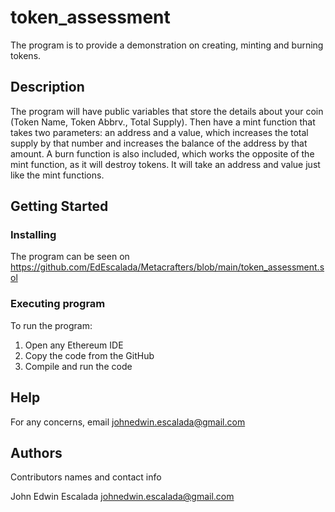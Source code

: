 # token_assessment

The program is to provide a demonstration on creating, minting and burning tokens.

## Description

The program will have public variables that store the details about your coin (Token Name, Token Abbrv., Total Supply). Then have a mint function that takes two parameters: an address and a value, which increases the total supply by that number and increases the balance of the address by that amount. A burn function is also included, which works the opposite of the mint function, as it will destroy tokens. It will take an address and value just like the mint functions. 

## Getting Started

### Installing

The program can be seen on
https://github.com/EdEscalada/Metacrafters/blob/main/token_assessment.sol

### Executing program

To run the program:
1. Open any Ethereum IDE
2. Copy the code from the GitHub
3. Compile and run the code

## Help

For any concerns, email johnedwin.escalada@gmail.com

## Authors

Contributors names and contact info

John Edwin Escalada
johnedwin.escalada@gmail.com
